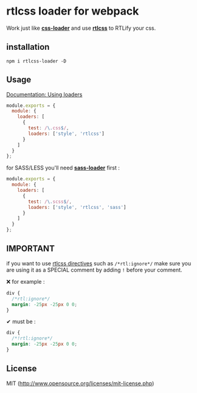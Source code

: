 # rtlcss loader for webpack

Work just like **[css-loader](https://github.com/webpack/css-loader)** and use **[rtlcss](https://github.com/MohammadYounes/rtlcss/)** to RTLify your css.

## installation

`npm i rtlcss-loader -D`

## Usage

[Documentation: Using loaders](http://webpack.github.io/docs/using-loaders.html)

```javascript
module.exports = {
  module: {
    loaders: [
      {
        test: /\.css$/,
        loaders: ['style', 'rtlcss']
      }
    ]
  }
};
```

for SASS/LESS you'll need **[sass-loader](https://github.com/jtangelder/sass-loader)** first :

```javascript
module.exports = {
  module: {
    loaders: [
      {
        test: /\.scss$/,
        loaders: ['style', 'rtlcss', 'sass']
      }
    ]
  }
};
```

## IMPORTANT

if you want to use [rtlcss directives](http://rtlcss.com/learn/usage-guide/control-directives/) such as `/*rtl:ignore*/` make sure you are using it as a SPECIAL comment by adding `!` before your comment.

❌ for example :

```css
div {
  /*rtl:ignore*/
  margin: -25px -25px 0 0;
}
```

✔ must be :

```css
div {
  /*!rtl:ignore*/
  margin: -25px -25px 0 0;
}
```

## License

MIT (http://www.opensource.org/licenses/mit-license.php)
